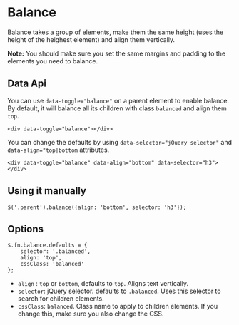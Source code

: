 # Balance

Balance takes a group of elements, make them the same height (uses the height of the heighest element) and align them vertically. 

**Note:** You should make sure you set the same margins and padding to the elements you need to balance. 


## Data Api

You can use `data-toggle="balance"` on a parent element to enable balance. By default, it will balance all its children with
class `balanced` and align them `top`.

    <div data-toggle="balance"></div>

You can change the defaults by using `data-selector="jQuery selector"` and `data-align="top|bottom` attributes.

    <div data-toggle="balance" data-align="bottom" data-selector="h3"></div>

## Using it manually

    $('.parent').balance({align: 'bottom', selector: 'h3'});
    
## Options

    $.fn.balance.defaults = {
        selector: '.balanced', 
        align: 'top',
        cssClass: 'balanced'
    };

- `align` : `top` or `bottom`, defaults to `top`. Aligns text vertically.
- `selector`: jQuery selector. defaults to `.balanced`. Uses this selector to search for children elements.
- `cssClass`: `balanced`. Class name to apply to children elements. If you change this, make sure you also change the CSS.



